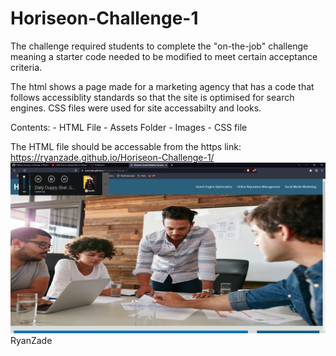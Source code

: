 # Horiseon-Challenge-1
The challenge required students to complete the "on-the-job" challenge meaning a starter code needed to be modified to meet certain acceptance criteria.

The html shows a page made for a marketing agency that has a code that follows accessiblity standards so that the site is optimised for search engines.
CSS files were used for site accessabilty and looks. 

  Contents:
    - HTML File
    - Assets Folder
      - Images
      - CSS file

The HTML file should be accessable from the https link: https://ryanzade.github.io/Horiseon-Challenge-1/
<img src="./assets/images/screenshot" alt="screenshot"/>
RyanZade
